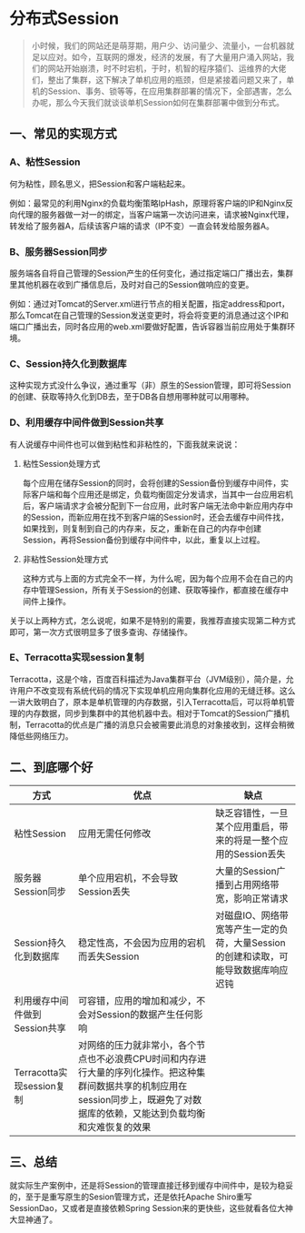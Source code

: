 # 分布式Session

> 小时候，我们的网站还是萌芽期，用户少、访问量少、流量小，一台机器就足以应对。如今，互联网的爆发，经济的发展，有了大量用户涌入网站，我们的网站开始崩溃，时不时宕机，于时，机智的程序猿们、运维界的大佬们，整出了集群，这下解决了单机应用的瓶颈，但是紧接着问题又来了，单机的Session、事务、锁等等，在应用集群部署的情况下，全部遇害，怎么办呢，那么今天我们就谈谈单机Session如何在集群部署中做到分布式。

## 一、常见的实现方式

### A、粘性Session

何为粘性，顾名思义，把Session和客户端粘起来。

例如：最常见的利用Nginx的负载均衡策略IpHash，原理将客户端的IP和Nginx反向代理的服务器做一对一的绑定，当客户端第一次访问进来，请求被Nginx代理，转发给了服务器A，后续该客户端的请求（IP不变）一直会转发给服务器A。

### B、服务器Session同步

服务端各自将自己管理的Session产生的任何变化，通过指定端口广播出去，集群里其他机器在收到广播信息后，及时对自己的Session做响应的变更。

例如：通过对Tomcat的Server.xml进行<Cluster/>节点的相关配置，指定address和port，那么Tomcat在自己管理的Session发送变更时，将会将变更的消息通过这个IP和端口广播出去，同时各应用的web.xml要做好配置，告诉容器当前应用处于集群环境。

### C、Session持久化到数据库

这种实现方式没什么争议，通过重写（非）原生的Session管理，即可将Session的创建、获取等持久化到DB去，至于DB各自想用哪种就可以用哪种。

### D、利用缓存中间件做到Session共享

有人说缓存中间件也可以做到粘性和非粘性的，下面我就来说说：

1. 粘性Session处理方式

   每个应用在储存Session的同时，会将创建的Session备份到缓存中间件，实际客户端和每个应用还是绑定，负载均衡固定分发请求，当其中一台应用宕机后，客户端请求才会被分配到下一台应用，此时客户端无法命中新应用内存中的Session，而新应用在找不到客户端的Session时，还会去缓存中间件找，如果找到，则复制到自己的内存来，反之，重新在自己的内存中创建Session，再将Session备份到缓存中间件中，以此，重复以上过程。

2. 非粘性Session处理方式

   这种方式与上面的方式完全不一样，为什么呢，因为每个应用不会在自己的内存中管理Session，所有关于Session的创建、获取等操作，都直接在缓存中间件上操作。

关于以上两种方式，怎么说呢，如果不是特别的需要，我推荐直接实现第二种方式即可，第一次方式很明显多了很多查询、存储操作。

### E、Terracotta实现session复制

Terracotta，这是个啥，百度百科描述为Java集群平台（JVM级别），简介是，允许用户不改变现有系统代码的情况下实现单机应用向集群化应用的无缝迁移。这么一讲大致明白了，原本是单机管理的内存数据，引入Terracotta后，可以将单机管理的内存数据，同步到集群中的其他机器中去。相对于Tomcat的Session广播机制，Terracotta的优点是广播的消息只会被需要此消息的对象接收到，这样会稍微降低些网络压力。

## 二、到底哪个好

| 方式                          | 优点                                                         | 缺点                                                         |
| ----------------------------- | ------------------------------------------------------------ | ------------------------------------------------------------ |
| 粘性Session                   | 应用无需任何修改                                             | 缺乏容错性，一旦某个应用重启，带来的将是一整个应用的Session丢失 |
| 服务器Session同步             | 单个应用宕机，不会导致Session丢失                            | 大量的Session广播到占用网络带宽，影响正常请求                |
| Session持久化到数据库         | 稳定性高，不会因为应用的宕机而丢失Session                    | 对磁盘IO、网络带宽等产生一定的负荷，大量Session的创建和读取，可能导致数据库响应迟钝 |
| 利用缓存中间件做到Session共享 | 可容错，应用的增加和减少，不会对Session的数据产生任何影响    |                                                              |
| Terracotta实现session复制     | 对网络的压力就非常小，各个节点也不必浪费CPU时间和内存进行大量的序列化操作。把这种集群间数据共享的机制应用在session同步上，既避免了对数据库的依赖，又能达到负载均衡和灾难恢复的效果 |                                                              |

## 三、总结

就实际生产案例中，还是将Session的管理直接迁移到缓存中间件中，是较为稳妥的，至于是重写原生的Sesion管理方式，还是依托Apache Shiro重写SessionDao，又或者是直接依赖Spring Session来的更快些，这些就看各位大神大显神通了。

##  
